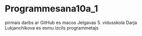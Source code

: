 # Programmesana10a_1
pirmais darbs ar GitHub
es macos Jelgavas 5. vidusskola
Darja Lukjanchikova
es esmu izcils programmetajs
